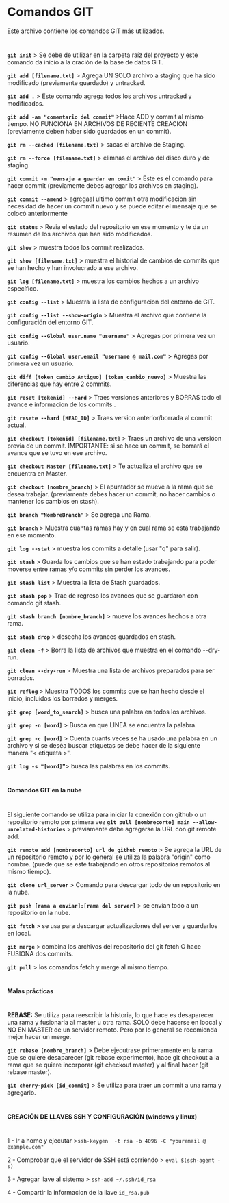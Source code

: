 # **Comandos GIT** 
Este archivo contiene los comandos GIT más utilizados.
#

**`git init`** > Se debe de utilizar en la carpeta raíz del proyecto y este comando da inicio a la cración de la base de datos GIT.

**`git add [filename.txt]`** > Agrega UN SOLO archivo a staging que ha sido modificado (previamente guardado) y untracked.

**`git add .`** > Este comando agrega todos los archivos untracked y modificados.

**`git add -am "comentario del commit"`** >Hace ADD y commit al mismo tiempo. NO FUNCIONA EN ARCHIVOS DE RECIENTE CREACION (previamente deben haber sido guardados en un commit).

**`git rm --cached [filename.txt]`** > sacas el archivo de Staging.

**`git rm --force [filename.txt]`** > elimnas el archivo del disco duro y de staging.

**`git commit -m "mensaje a guardar en comit"`** > Este es el comando para hacer commit (previamente debes agregar los archivos en staging).

**`git commit --amend`** > agregaal ultimo commit otra modificacion sin necesidad de hacer un commit nuevo y se puede editar el mensaje que se colocó anteriormente

**`git status`** > Revia el estado del repositorio en ese momento y te da un resumen de los archivos que han sido modificados.

**`git show`** > muestra todos los commit realizados.

**`git show [filename.txt]`** > muestra el historial de cambios de commits que se han hecho y han involucrado a ese archivo.

**`git log [filename.txt]`** > muestra los cambios hechos a un archivo específico.

**`git config --list`** > Muestra la lista de configuracion del entorno de GIT.

**`git config --list --show-origin`** > Muestra el archivo que contiene la configuración del entorno GIT.

**`git config --Global user.name "username"`** > Agregas por primera vez un usuario.

**`git config --Global user.email "username @ mail.com"`** > Agregas por primera vez un usuario.

**`git diff [token_cambio_Antiguo] [token_cambio_nuevo]`** > Muestra las diferencias que hay entre 2 commits.

**`git reset [tokenid] --Hard`** > Traes versiones anteriores y BORRAS todo el avance e informacion de los commits .

**`git resete --hard [HEAD_ID]`** > Traes version anterior/borrada al commit actual.

**`git checkout [tokenid] [filename.txt]`** > Traes un archivo de una versióon previa de un commit. IMPORTANTE: si se hace un commit, se borrará el avance que se tuvo en ese archivo.

**`git checkout Master [filename.txt]`** > Te actualiza el archivo que se encuentra en Master.

**`git checkout [nombre_branch]`** > El apuntador se mueve a la rama que se desea trabajar. (previamente debes hacer un commit, no hacer cambios o mantener los cambios en stash).

**`git branch "NombreBranch"`** > Se agrega una Rama.

**`git branch`** > Muestra cuantas ramas hay y en cual rama se está trabajando en ese momento.

**`git log --stat`** > muestra los commits a detalle (usar "q" para salir).

**`git stash`** > Guarda los cambios que se han estado trabajando para poder moverse entre ramas y/o commits sin perder los avances.

**`git stash list`** > Muestra la lista de Stash guardados.

**`git stash pop`** > Trae de regreso los avances que se guardaron con comando git stash.

**`git stash branch [nombre_branch]`** > mueve los avances hechos a otra rama.

**`git stash drop`** > desecha los avances guardados en stash.

**`git clean -f`** > Borra la lista de archivos que muestra en el comando --dry-run.

**`git clean --dry-run`** > Muestra una lista de archivos preparados para ser borrados.

**`git reflog`** > Muestra TODOS los commits que se han hecho desde el inicio, incluidos los borrados y merges.

**`git grep [word_to_search]`** > busca una palabra en todos los archivos.

**`git grep -n [word]`** > Busca en que LINEA se encuentra la palabra.

**`git grep -c [word]`** > Cuenta cuants veces se ha usado una palabra en un archivo y si se deséa buscar etiquetas se debe hacer de la siguiente manera "< etiqueta >".
  
**`git log -s "[word]`"**> busca las palabras en los commits.
  
#
**Comandos GIT en la nube**
#
El siguiente comando se utiliza para iniciar la conexión con github o un repositorio remoto por primera vez
**`git pull [nombrecorto] main --allow-unrelated-histories`** > previamente debe agregarse la URL con git remote add. 

**`git remote add [nombrecorto] url_de_github_remoto`** > Se agrega la URL de un repositorio remoto y por lo general se utiliza la palabra "origin" como nombre. (puede que se esté trabajando en otros repositorios remotos al mismo tiempo).

**`git clone url_server`** > Comando para descargar todo de un repositorio en la nube.

**`git push [rama a enviar]:[rama del server]`** > se envían todo a un repositorio en la nube.

**`git fetch`** > se usa para descargar actualizaciones del server y guardarlos en local.

**`git merge`** > combina los archivos del repositorio del git fetch O hace FUSIONA dos commits.

**`git pull`** > los comandos fetch y merge al mismo tiempo.



#
**Malas prácticas**
#
**REBASE:** Se utiliza para reescribir la historia, lo que hace es desaparecer una rama y fusionarla al master u otra rama. SOLO debe hacerse en loocal y NO EN MASTER de un servidor remoto. Pero por lo general se recomienda mejor hacer un merge.

**`git rebase [nombre_branch]`** > Debe ejecutrase primeramente en la rama que se quiere desaparecer (git rebase experimento), hace git checkout a la rama que se quiere incorporar (git checkout master) y al final hacer (git rebase master).
  
**`git cherry-pick [id_commit]`** > Se utiliza para traer un commit a una rama y agregarlo.
#

#
**CREACIÓN DE LLAVES SSH Y CONFIGURACIÓN (windows y linux)**
#

1 - Ir a home y ejecutar >`ssh-keygen  -t rsa -b 4096 -C "youremail @ example.com"` 

2 - Comprobar que el servidor de SSH está corriendo > `eval $(ssh-agent - s)`

3 - Agregar llave al sistema > `ssh-add ~/.ssh/id_rsa`

4 - Compartir la informacion de la llave `id_rsa.pub`

